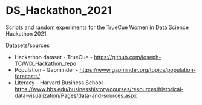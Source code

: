 # DS_Hackathon_2021
Scripts and random experiments for the TrueCue Women in Data Science Hackathon 2021.


Datasets/sources
- Hackathon dataset - TrueCue - https://github.com/joseph-TC/WD_Hackathon_repo
- Population - Gapminder - https://www.gapminder.org/topics/population-forecasts/
- Literacy - Harvard Business School - https://www.hbs.edu/businesshistory/courses/resources/historical-data-visualization/Pages/data-and-sources.aspx 